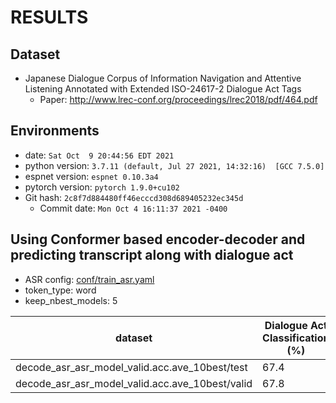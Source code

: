 # RESULTS
## Dataset
- Japanese Dialogue Corpus of Information Navigation and Attentive Listening Annotated with Extended ISO-24617-2 Dialogue Act Tags
  - Paper: http://www.lrec-conf.org/proceedings/lrec2018/pdf/464.pdf

## Environments
- date: `Sat Oct  9 20:44:56 EDT 2021`
- python version: `3.7.11 (default, Jul 27 2021, 14:32:16)  [GCC 7.5.0]`
- espnet version: `espnet 0.10.3a4`
- pytorch version: `pytorch 1.9.0+cu102`
- Git hash: `2c8f7d884480ff46ecccd308d689405232ec345d`
  - Commit date: `Mon Oct 4 16:11:37 2021 -0400`


## Using Conformer based encoder-decoder and predicting transcript along with dialogue act
- ASR config: [conf/train_asr.yaml](conf/train_asr.yaml)
- token_type: word
- keep_nbest_models: 5

|dataset|Dialogue Act Classification (%)|
|---|---|
|decode_asr_asr_model_valid.acc.ave_10best/test|67.4|
|decode_asr_asr_model_valid.acc.ave_10best/valid|67.8|